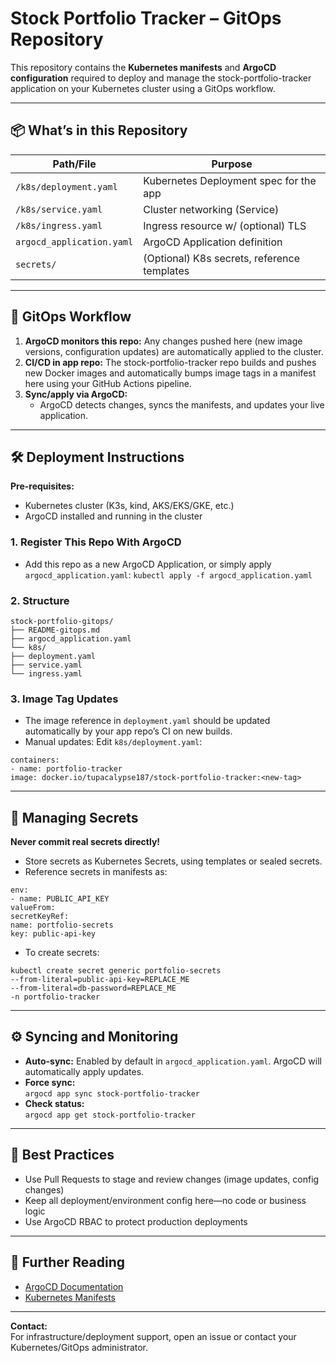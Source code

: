 # Stock Portfolio Tracker – GitOps Repository

This repository contains the **Kubernetes manifests** and **ArgoCD configuration** required to deploy and manage the stock-portfolio-tracker application on your Kubernetes cluster using a GitOps workflow.

---

## 📦 What’s in this Repository

| Path/File                  | Purpose                                      |
|----------------------------|----------------------------------------------|
| `/k8s/deployment.yaml`     | Kubernetes Deployment spec for the app       |
| `/k8s/service.yaml`        | Cluster networking (Service)                 |
| `/k8s/ingress.yaml`        | Ingress resource w/ (optional) TLS           |
| `argocd_application.yaml`  | ArgoCD Application definition                |
| `secrets/`                 | (Optional) K8s secrets, reference templates  |

---

## 🚀 GitOps Workflow

1. **ArgoCD monitors this repo:** Any changes pushed here (new image versions, configuration updates) are automatically applied to the cluster.
2. **CI/CD in app repo:** The stock-portfolio-tracker repo builds and pushes new Docker images and automatically bumps image tags in a manifest here using your GitHub Actions pipeline.
3. **Sync/apply via ArgoCD:**  
   - ArgoCD detects changes, syncs the manifests, and updates your live application.

---

## 🛠️ Deployment Instructions

**Pre-requisites:**
- Kubernetes cluster (K3s, kind, AKS/EKS/GKE, etc.)
- ArgoCD installed and running in the cluster

### 1. Register This Repo With ArgoCD

- Add this repo as a new ArgoCD Application, or simply apply `argocd_application.yaml`:
`kubectl apply -f argocd_application.yaml`

### 2. Structure
```
stock-portfolio-gitops/
├── README-gitops.md
├── argocd_application.yaml
└── k8s/
├── deployment.yaml
├── service.yaml
└── ingress.yaml
```

### 3. Image Tag Updates

- The image reference in `deployment.yaml` should be updated automatically by your app repo’s CI on new builds.
- Manual updates: Edit `k8s/deployment.yaml`:
```
containers:
- name: portfolio-tracker
image: docker.io/tupacalypse187/stock-portfolio-tracker:<new-tag>
```

---

## 🔐 Managing Secrets

**Never commit real secrets directly!**
- Store secrets as Kubernetes Secrets, using templates or sealed secrets.
- Reference secrets in manifests as:

```
env:
- name: PUBLIC_API_KEY
valueFrom:
secretKeyRef:
name: portfolio-secrets
key: public-api-key
```

- To create secrets:
```
kubectl create secret generic portfolio-secrets
--from-literal=public-api-key=REPLACE_ME
--from-literal=db-password=REPLACE_ME
-n portfolio-tracker
```


---

## ⚙️ Syncing and Monitoring

- **Auto-sync:** Enabled by default in `argocd_application.yaml`. ArgoCD will automatically apply updates.
- **Force sync:**  
`argocd app sync stock-portfolio-tracker`
- **Check status:**  
`argocd app get stock-portfolio-tracker`


---

## 📝 Best Practices

- Use Pull Requests to stage and review changes (image updates, config changes)
- Keep all deployment/environment config here—no code or business logic
- Use ArgoCD RBAC to protect production deployments

---

## 📒 Further Reading

- [ArgoCD Documentation](https://argo-cd.readthedocs.io/)
- [Kubernetes Manifests](https://kubernetes.io/docs/concepts/overview/working-with-objects/kubernetes-objects/)

---

**Contact:**  
For infrastructure/deployment support, open an issue or contact your Kubernetes/GitOps administrator.
